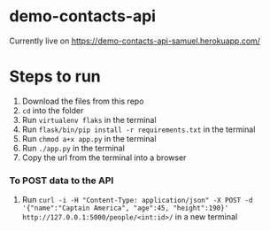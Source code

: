 
# demo-contacts-api 
Currently live on https://demo-contacts-api-samuel.herokuapp.com/

#  Steps to run 
1) Download the files from this repo
2) `cd` into the folder
3) Run `virtualenv flaks` in the terminal
4) Run `flask/bin/pip install -r requirements.txt` in the terminal
5) Run `chmod a+x app.py` in the terminal
6) Run `./app.py` in the terminal
7) Copy the url from the terminal into a browser

### To POST data to the API
1) Run `curl -i -H "Content-Type: application/json" -X POST -d '{"name":"Captain America", "age":45, "height":190}' http://127.0.0.1:5000/people/<int:id>/` in a new terminal

